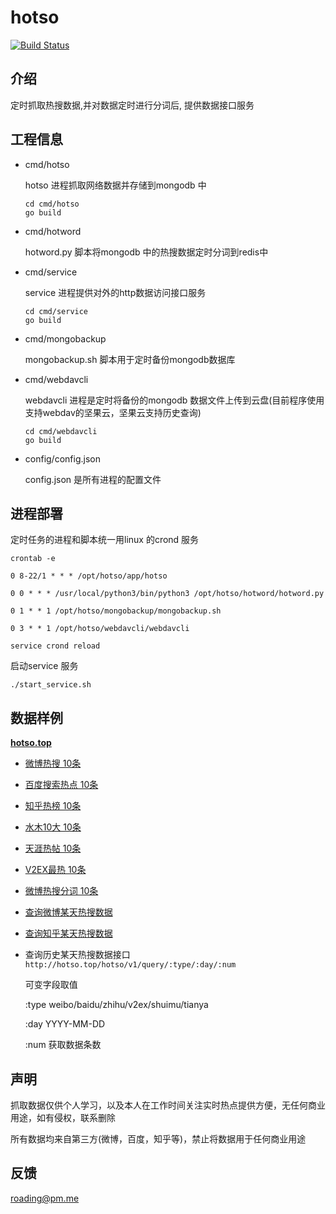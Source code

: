 # hotso

[![Build Status](https://travis-ci.org/mjrao/hotso.svg?branch=master)](https://travis-ci.org/mjrao/hotso)

## 介绍
定时抓取热搜数据,并对数据定时进行分词后, 提供数据接口服务


## 工程信息

* cmd/hotso

    hotso 进程抓取网络数据并存储到mongodb 中
    ```
    cd cmd/hotso
    go build
    ````
* cmd/hotword

    hotword.py 脚本将mongodb 中的热搜数据定时分词到redis中

* cmd/service

    service 进程提供对外的http数据访问接口服务
    ```
    cd cmd/service
    go build
    ```

* cmd/mongobackup

    mongobackup.sh 脚本用于定时备份mongodb数据库

* cmd/webdavcli

    webdavcli 进程是定时将备份的mongodb 数据文件上传到云盘(目前程序使用支持webdav的坚果云，坚果云支持历史查询)
    ```
    cd cmd/webdavcli
    go build
    ```


* config/config.json 

    config.json  是所有进程的配置文件


## 进程部署

定时任务的进程和脚本统一用linux 的crond 服务

`crontab -e`

```
0 8-22/1 * * * /opt/hotso/app/hotso

0 0 * * * /usr/local/python3/bin/python3 /opt/hotso/hotword/hotword.py

0 1 * * 1 /opt/hotso/mongobackup/mongobackup.sh

0 3 * * 1 /opt/hotso/webdavcli/webdavcli
```

`service crond reload`

启动service 服务

`
./start_service.sh
`

## 数据样例

[**hotso.top**](http://hotso.top)

* [微博热搜 10条](http://hotso.top/hotso/v1/hotso/weibo/10)

* [百度搜索热点 10条](http://hotso.top/hotso/v1/hotso/baidu/10)

* [知乎热榜 10条](http://hotso.top/hotso/v1/hotso/zhihu/10) 
    
* [水木10大 10条](http://hotso.top/hotso/v1/hotso/shuimu/10)

* [天涯热帖 10条](http://hotso.top/hotso/v1/hotso/tianya/10)

* [V2EX最热 10条](http://hotso.top/hotso/v1/hotso/v2ex/10)

* [微博热搜分词 10条](http://hotso.top/hotso/v1/hotword/weibo/2019/10)

* [查询微博某天热搜数据](http://hotso.top/hotso/v1/query/weibo/2019-12-01/10)

* [查询知乎某天热搜数据](http://hotso.top/hotso/v1/query/zhihu/2019-12-01/10)

* 查询历史某天热搜数据接口
    `http://hotso.top/hotso/v1/query/:type/:day/:num`

    可变字段取值

    :type   weibo/baidu/zhihu/v2ex/shuimu/tianya

    :day    YYYY-MM-DD

    :num    获取数据条数

## 声明

抓取数据仅供个人学习，以及本人在工作时间关注实时热点提供方便，无任何商业用途，如有侵权，联系删除

所有数据均来自第三方(微博，百度，知乎等)，禁止将数据用于任何商业用途

## 反馈

roading@pm.me